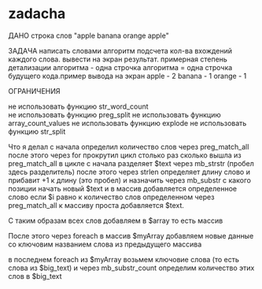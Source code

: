 # zadacha
ДАНО
строка слов "apple banana orange apple"

ЗАДАЧА
написать словами алгоритм подсчета кол-ва вхождений каждого слова. вывести на экран результат.
примерная степень детализации алгоритма - одна строчка алгоритма = одна строчка будущего кода.пример вывода на экран
apple - 2
banana - 1
orange - 1

ОГРАНИЧЕНИЯ

не использовать функцию str_word_count <br>
не использовать функцию preg_split
не использовать функцию array_count_values
не использовать функцию explode
не использовать функцию str_split

Что я делал с начала определил количество слов через preg_match_all после этого через for прокрутил цикл столько раз сколько вышла из preg_match_all в цикле с начала разделяет $text через mb_strstr (пробел здесь разделитель) после этого через strlen определяет длину слово и прибавит +1 к длину (это пробел) и назначить через mb_substr с какого позиции начать новый $text и в массив добавляется определенное слово если $i равно к количество слов определенном через preg_match_all к массиву проста добавляется $text.

С таким образам всех слов добавляем в $array то есть массив

После этого через foreach в массив $myArray добавляем новые данные со ключовим названием слова из предыдущего массива

в последнем foreach из $myArray возьмем ключовие слова (то есть слова из $big_text) и через mb_substr_count определим количество этих слов в $big_text
